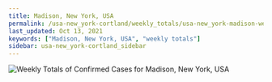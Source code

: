 ```yaml
---
title: Madison, New York, USA
permalink: /usa-new_york-cortland/weekly_totals/usa-new_york-madison-weekly_totals.html
last_updated: Oct 13, 2021
keywords: ["Madison, New York, USA", "weekly totals"]
sidebar: usa-new_york-cortland_sidebar
---
```


![Weekly Totals of Confirmed Cases for Madison, New York, USA](/covid_tracker/images/graphs/usa-new_york-madison-weekly_totals_graph.png)
